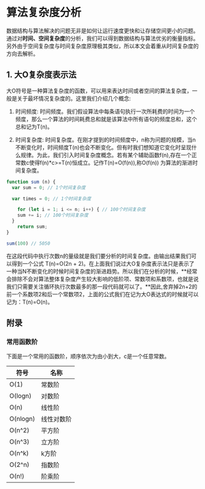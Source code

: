# 算法复杂度分析

数据结构与算法解决的问题无非是如何让运行速度更快和让存储空间更小的问题。通过对**时间、空间复杂度**的分析，我们可以得到数据结构与算法优劣的衡量指标。另外由于空间复杂度与时间复杂度原理极其类似，所以本文会着重从时间复杂度的方向去解析。

## 1. 大O复杂度表示法

大O符号是一种算法复杂度的函数，可以用来表达时间或者空间的算法复杂度，一般是关于最坏情况复杂度的。这里我们介绍几个概念:

1. 时间频度: 时间频度。我们假设算法中每条语句执行一次所耗费的时间为一个频度，那么一个算法的时间耗费总和就是该算法中所有语句的频度总和，这个总和记为T(n)。

2. 时间复杂度: 时间复杂度。在刚才提到的时间频度中，n称为问题的规模，当n不断变化时，时间频度T(n)也会不断变化。但有时我们想知道它变化时呈现什么规律。为此，我们引入时间复杂度概念。若有某个辅助函数f(n),存在一个正常数c使得f(n)*c>=T(n)恒成立。记作T(n)=O(f(n)),称O(f(n)) 为算法的渐进时间复杂度。

```javascript
function sum (n) {
  var sum = 0; // 1个时间复杂度

  var times = 0; // 1个时间复杂度

	for (let i = 1; i <= n; i++) { // 100个时间复杂度
    sum += i; // 100个时间复杂度
  }
	return sum;
}

sum(100) // 5050
```

在这段代码中执行次数n的量级就是我们要分析的时间复杂度。由输出结果我们可以得到一个公式 T(n)=O(2n + 2)。在上面我们说过大O复杂度表示法只是表示了一种当N不断变化的时候时间复杂度的渐进趋势。所以我们在分析的时候，**经常会排除不会对算法整体复杂度产生较大影响的低阶项、常数项和系数项，也就是说我们只需要关注循环执行次数最多的那一段代码就可以了。**因此,舍弃掉2n+2的前一个系数项2和后一个常数项2，上面的公式我们在记为大O表达式的时候就可以记为：T(n)=O(n)。

## 附录
### 常用函数阶
下面是一个常用的函数阶，顺序依次为由小到大，c是一个任意常数。

| 符号 | 名称 |
| ------ | ------ |
| O(1) | 常数阶 |
| O(logn) | 对数阶 |
| O(n) | 线性阶 |
| O(nlogn) |线性对数阶 |
| O(n^2) | 平方阶 |
| O(n^3) | 立方阶 |
| O(n^k) | k方阶 |
| O(2^n) | 指数阶 |
| O(n!) | 阶乘阶 |
